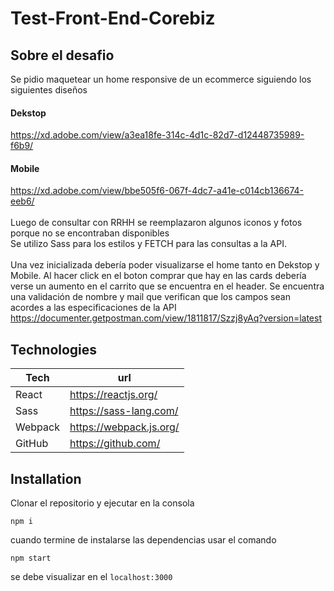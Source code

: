 # Test-Front-End-Corebiz

## Sobre el desafio
Se pidio maquetear un home responsive de un ecommerce siguiendo los siguientes diseños<br/>
#### Dekstop
https://xd.adobe.com/view/a3ea18fe-314c-4d1c-82d7-d12448735989-f6b9/<br/>
#### Mobile
https://xd.adobe.com/view/bbe505f6-067f-4dc7-a41e-c014cb136674-eeb6/<br/>
<br/>
Luego de consultar con RRHH se reemplazaron algunos iconos y fotos porque no se encontraban disponibles<br/>
Se utilizo Sass para los estilos y FETCH para las consultas a la API.<br/>
<br/>
Una vez inicializada debería poder visualizarse el home tanto en Dekstop y Mobile.
Al hacer click en el boton comprar que hay en las cards debería verse un aumento en el carrito que se encuentra en el header.
Se encuentra una validación de nombre y mail que verifican que los campos sean acordes a las especificaciones de la API
https://documenter.getpostman.com/view/1811817/Szzj8yAq?version=latest

## Technologies
| Tech | url |
| ------ | ------ |
| React | https://reactjs.org/ |
| Sass | https://sass-lang.com/ |
| Webpack | https://webpack.js.org/ |
| GitHub | https://github.com/ |

## Installation

Clonar el repositorio y ejecutar en la consola
```
npm i
```
cuando termine de instalarse las dependencias usar el comando
```
npm start
```
se debe visualizar en el `localhost:3000
`
